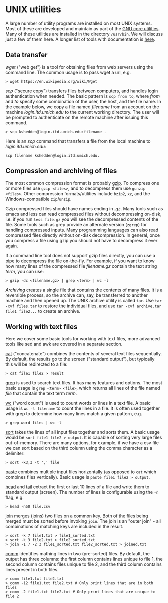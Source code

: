 UNIX utilities
==============

A large number of utility programs are installed on most UNIX systems.
Most of these are developed and maintain as part of the [GNU core
utilities](https://www.gnu.org/software/coreutils/coreutils.html).
Many of these utilities are installed in the directory `/usr/bin`.  We
will discuss just a few of them here.  A longer list of tools with
documentation is
[here](http://www.tldp.org/LDP/GNU-Linux-Tools-Summary/html/book1.htm).

Data transfer
-------------

*wget* ("web get") is a tool for obtaining files from web servers
 using the command line.  The common usage is to pass wget a url, e.g.

```
> wget https://en.wikipedia.org/wiki/Wget
```

*scp* ("secure copy") transfers files between computers, and handles
 login authentication when needed.  The basic pattern is `scp from
 to`, where *from* and *to* specify some combination of the user, the
 host, and the file name.  In the example below, we copy a file named
 *filename* from an account on the machine *login.itd.umich.edu* to
 the current working directory.  The user will be prompted to
 authenticate on the remote machine after issuing this command.

```
> scp kshedden@login.itd.umich.edu:filename .
```

Here is an *scp* command that transfers a file from the local machine
to *login.itd.umich.edu*:

```
scp filename kshedden@login.itd.umich.edu.
```

Compression and archiving of files
----------------------------------

The most common compression format is probably
[gzip](https://en.wikipedia.org/wiki/Gzip).  To compress one or more
files use `gzip <files>`, and to decompress them use `gunzip <files>`.
Other compression formats/utilities include `bzip2`, `xz`, and the
Windows-compatible `zip`/`unzip`.

Gzip compressed files should have names ending in *.gz*.  Many tools
such as emacs and less can read compressed files without decompressing
on-disk, i.e. if you run `less file.gz` you will see the decompressed
contents of the file.  Some tools such as grep provide an alternate
version (`zgrep`) for handling compressed inputs.  Many programming
languages can also read compressed files directly without on-disk
decompression.  In general, once you compress a file using gzip you
should not have to decompress it ever again.

If a command line tool does not support gzip files directly, you can
use a pipe to decompress the file on-the-fly.  For example, if you
want to know how many lines of the compressed file *filename.gz*
contain the text string *term*, you can use:

```
> gzip -dc <filename.gz> | grep <term> | wc -l
```

*Archiving* creates a single file that contains the contents of many
 files.  It is a reversible process, so the archive can, say, be
 transferred to another machine and then opened up.  The UNIX archive
 utility is called `tar`.  Use `tar -xvf files.tar` to restore the
 individual files, and use `tar -cvf archive.tar file1 file2...` to
 create an archive.

Working with text files
-----------------------

Here we cover some basic tools for working with text files, more advanced
tools like sed and awk are covered in a separate section.

[cat](https://www.gnu.org/software/coreutils/manual/html_node/cat-invocation.html#cat-invocation) ("concatenate")
 combines the contents of several text files
 sequentially.  By default, the results go to the screen ("standard
 output"), but typically this will be redirected to a file:

```
> cat file1 file2 > result
```

[grep](https://www.gnu.org/software/grep/manual/grep.html)
 is used to search text files.  It has many features and
 options.  The most basic usage is `grep <term> <file>`, which returns
 all lines of the file named *file* that contain the text term *term*.


[wc](https://www.gnu.org/software/coreutils/manual/html_node/wc-invocation.html) ("word count")
 is used to count words or lines in a text file.  A
 basic usage is `wc -l filename` to count the lines in a file.  It is
 often used together with grep to determine how many lines match a
 given pattern, e.g.

```
> grep word files | wc -l
```

[sort](https://www.gnu.org/software/coreutils/manual/html_node/sort-invocation.html)
takes the lines of all input files together and sorts them.  A
basic usage would be `sort file1 file2 > output`.  It is capable of
sorting very large files out-of-memory.  There are many options, for
example, if we have a csv file we can sort based on the third column
using the comma character as a delimiter:

```
> sort -k3,3 -t ',' file
```

[paste](https://www.gnu.org/software/coreutils/manual/html_node/paste-invocation.html)
 combines multiple input files horizontally (as opposed to
 `cat` which combines files vertically).  Basic usage is `paste file1
 file2 > output`.

[head](https://www.gnu.org/software/coreutils/manual/html_node/head-invocation.html) and
[tail](https://www.gnu.org/software/coreutils/manual/html_node/tail-invocation.html)
 extract the first or last 10 lines of a file and
 write them to standard output (screen).  The number of lines is
 configurable using the `-n` flag, e.g.

```
> head -n50 file.csv
```

[join](https://www.gnu.org/software/coreutils/manual/html_node/join-invocation.html#join-invocation)
 merges (joins) two files on a common key.  Both of the files being merged must be sorted before
 invoking `join`.  The join is an "outer join" - all combinations of matching keys are included
 in the result.

 ```
> sort -k 7 file1.txt > file1_sorted.txt
> sort -k 3 file2.txt > file2_sorted.txt
> join -1 7 -2 3 file1_sorted.txt file2_sorted.txt > joined.txt
 ```

[comm](https://www.gnu.org/software/coreutils/manual/html_node/comm-invocation.html)
identifies mathing lines in two (pre-sorted) files.  By default, the output has three
columns: the first column contains lines unique to file 1, the second column contains
files unique to file 2, and the third column contains lines present in both files.

```
> comm file1.txt file2.txt
> comm -12 file1.txt file2.txt # Only print lines that are in both files
> comm -2 file1.txt file2.txt # Only print lines that are unique to file 2
```

